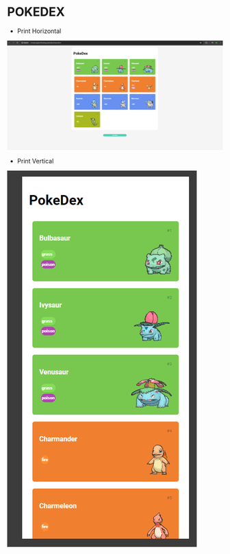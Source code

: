 # POKEDEX

- Print Horizontal
  
![PrintHorizontal](https://raw.githubusercontent.com/gabrielarjs/pokedex/main/img/printHozontal.png)

- Print Vertical

![PrintVertical](https://raw.githubusercontent.com/gabrielarjs/pokedex/main/img/printVertical.png)
